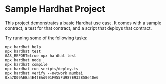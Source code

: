 # Sample Hardhat Project

This project demonstrates a basic Hardhat use case. It comes with a sample contract, a test for that contract, and a script that deploys that contract.

Try running some of the following tasks:

```shell
npx hardhat help
npx hardhat test
GAS_REPORT=true npx hardhat test
npx hardhat node
npx hardhat compile 
npx hardhat run scripts/deploy.ts
npx hardhat verify --network mumbai 0xa7D09AEBa4E4fEAd991F055Fd987E932858e40e6


```
